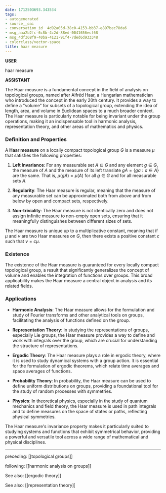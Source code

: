 ```yaml
---
date: 1712503693.343534
tags:
- autogenerated
- source__oai
- conversation_id__4d92a05d-38c0-4153-bb37-e897bec78da6
- msg_aaa2b2fc-6c8b-4c2d-88ed-0041656ecf68
- msg_4df368f9-40ba-4121-91f4-7ded6d933348
- colorclass/vector-space
title: haar measure
---
```


**USER**

haar measure


**ASSISTANT**

The Haar measure is a fundamental concept in the field of analysis on topological groups, named after Alfréd Haar, a Hungarian mathematician who introduced the concept in the early 20th century. It provides a way to define a "volume" for subsets of a topological group, extending the idea of length, area, and volume in Euclidean spaces to a much broader context. The Haar measure is particularly notable for being invariant under the group operations, making it an indispensable tool in harmonic analysis, representation theory, and other areas of mathematics and physics.

### Definition and Properties

A **Haar measure** on a locally compact topological group $G$ is a measure $\mu$ that satisfies the following properties:

1. **Left Invariance**: For any measurable set $A \subseteq G$ and any element $g \in G$, the measure of $A$ and the measure of its left translate $gA = \{ga : a \in A\}$ are the same. That is, $\mu(gA) = \mu(A)$ for all $g \in G$ and for all measurable sets $A$.

2. **Regularity**: The Haar measure is regular, meaning that the measure of any measurable set can be approximated both from above and from below by open and compact sets, respectively.

3. **Non-triviality**: The Haar measure is not identically zero and does not assign infinite measure to non-empty open sets, ensuring that it meaningfully distinguishes between different sizes of sets.

The Haar measure is unique up to a multiplicative constant, meaning that if $\mu$ and $\nu$ are two Haar measures on $G$, then there exists a positive constant $c$ such that $\nu = c\mu$. 

### Existence

The existence of the Haar measure is guaranteed for every locally compact topological group, a result that significantly generalizes the concept of volume and enables the integration of functions over groups. This broad applicability makes the Haar measure a central object in analysis and its related fields.

### Applications

- **Harmonic Analysis**: The Haar measure allows for the formulation and study of Fourier transforms and other analytical tools on groups, facilitating the analysis of functions defined on the group.

- **Representation Theory**: In studying the representations of groups, especially Lie groups, the Haar measure provides a way to define and work with integrals over the group, which are crucial for understanding the structure of representations.

- **Ergodic Theory**: The Haar measure plays a role in ergodic theory, where it is used to study dynamical systems with a group action. It is essential for the formulation of ergodic theorems, which relate time averages and space averages of functions.

- **Probability Theory**: In probability, the Haar measure can be used to define uniform distributions on groups, providing a foundational tool for the study of random processes with symmetries.

- **Physics**: In theoretical physics, especially in the study of quantum mechanics and field theory, the Haar measure is used in path integrals and to define measures on the space of states or paths, reflecting physical symmetries.

The Haar measure's invariance property makes it particularly suited to studying systems and functions that exhibit symmetrical behavior, providing a powerful and versatile tool across a wide range of mathematical and physical disciplines.


---

preceding: [[topological groups]]  


following: [[harmonic analysis on groups]]

See also: [[ergodic theory]]


See also: [[representation theory]]